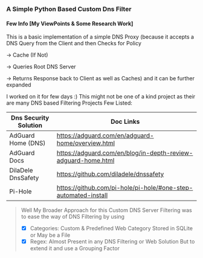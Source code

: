 ### A Simple Python Based Custom Dns Filter

#### Few Info [My ViewPoints & Some Research Work]

This is a basic implementation of a simple DNS Proxy
(because it accepts a DNS Query from the Client and then Checks for Policy 

-> Cache (If Not) 

-> Queries Root DNS Server 

-> Returns Response back to Client as well as Caches)
and it can be further expanded

I worked on it for few days :) This might not be one of a kind project as their are many DNS based Filtering Projects
Few Listed:

| Dns Security Solution | Doc Links |
| --------------------- | --------- |
| AdGuard Home (DNS) | https://adguard.com/en/adguard-home/overview.html |
| AdGuard Docs | https://adguard.com/en/blog/in-depth-review-adguard-home.html |
| DilaDele DnsSafety | https://github.com/diladele/dnssafety |
| Pi-Hole | https://github.com/pi-hole/pi-hole/#one-step-automated-install |

> Well My Broader Approach for this Custom DNS Server Filtering was to ease the way of DNS Filtering by using 
> - [x] Categories: Custom & Predefined Web Category Stored in SQLite or May be a File
> - [x] Regex: Almost Present in any DNS Filtering or Web Solution But to extend it and use a Grouping Factor
